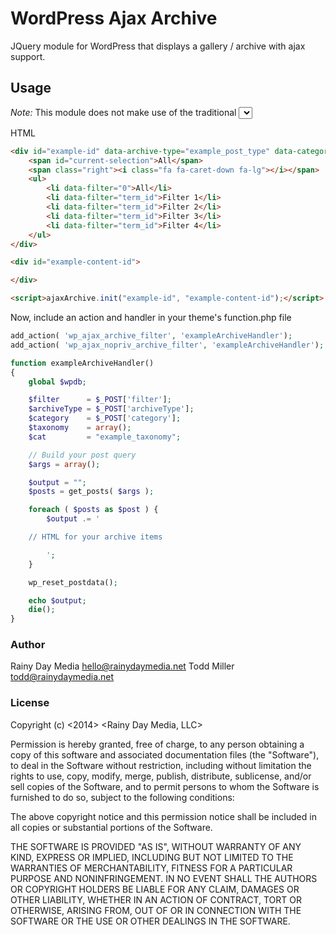# WordPress Ajax Archive

JQuery module for WordPress that displays a gallery / archive with ajax support.

## Usage

_Note:_ This module does not make use of the traditional <select> box, but instead uses a custom div selector box and a list. This gives you more options for styling your select boxes.

HTML

```html
<div id="example-id" data-archive-type="example_post_type" data-category="example_category_slug">
	<span id="current-selection">All</span>
	<span class="right"><i class="fa fa-caret-down fa-lg"></i></span>
	<ul>
		<li data-filter="0">All</li>
		<li data-filter="term_id">Filter 1</li>
		<li data-filter="term_id">Filter 2</li>
		<li data-filter="term_id">Filter 3</li>
		<li data-filter="term_id">Filter 4</li>
	</ul>
</div>

<div id="example-content-id">

</div>

<script>ajaxArchive.init("example-id", "example-content-id");</script>

```

Now, include an action and handler in your theme's function.php file

```php
add_action( 'wp_ajax_archive_filter', 'exampleArchiveHandler');
add_action( 'wp_ajax_nopriv_archive_filter', 'exampleArchiveHandler');

function exampleArchiveHandler()
{
	global $wpdb;

	$filter      = $_POST['filter'];
	$archiveType = $_POST['archiveType'];
	$category    = $_POST['category'];
	$taxonomy    = array();
	$cat         = "example_taxonomy";

	// Build your post query
	$args = array();

	$output = "";
	$posts = get_posts( $args );

	foreach ( $posts as $post ) {
		$output .= '

 	// HTML for your archive items

		';
	}

	wp_reset_postdata();

	echo $output;
	die();
}
```


### Author

Rainy Day Media <hello@rainydaymedia.net>
Todd Miller <todd@rainydaymedia.net>

### License

Copyright (c) <2014> <Rainy Day Media, LLC>

Permission is hereby granted, free of charge, to any person obtaining a copy
of this software and associated documentation files (the "Software"), to deal
in the Software without restriction, including without limitation the rights
to use, copy, modify, merge, publish, distribute, sublicense, and/or sell
copies of the Software, and to permit persons to whom the Software is
furnished to do so, subject to the following conditions:

The above copyright notice and this permission notice shall be included in
all copies or substantial portions of the Software.

THE SOFTWARE IS PROVIDED "AS IS", WITHOUT WARRANTY OF ANY KIND, EXPRESS OR
IMPLIED, INCLUDING BUT NOT LIMITED TO THE WARRANTIES OF MERCHANTABILITY,
FITNESS FOR A PARTICULAR PURPOSE AND NONINFRINGEMENT. IN NO EVENT SHALL THE
AUTHORS OR COPYRIGHT HOLDERS BE LIABLE FOR ANY CLAIM, DAMAGES OR OTHER
LIABILITY, WHETHER IN AN ACTION OF CONTRACT, TORT OR OTHERWISE, ARISING FROM,
OUT OF OR IN CONNECTION WITH THE SOFTWARE OR THE USE OR OTHER DEALINGS IN
THE SOFTWARE.